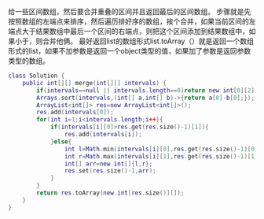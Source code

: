 给一些区间数组，然后要合并重叠的区间并且返回最后的区间数组。
步骤就是先按照数组的左端点来排序，然后遍历排好序的数组，挨个合并，如果当前区间的左端点大于结果数组中最后一个区间的右端点，则把这个区间添加到结果数组中，如果小于，则合并他俩。
最好返回list的数组形式list.toArray（）就是返回一个数组形式的list，如果不加参数是返回一个object类型的值，如果加了参数是返回参数类型的数组。
```lua
class Solution {
    public int[][] merge(int[][] intervals) {
        if(intervals==null || intervals.length==0)return new int[0][2];
        Arrays.sort(intervals,(int[] a,int[] b)->{return a[0]-b[0];});
        ArrayList<int[]> res=new ArrayList<int[]>();
        res.add(intervals[0]);
        for(int i=1;i<intervals.length;i++){
            if(intervals[i][0]>res.get(res.size()-1)[1]){
                res.add(intervals[i]);
            }else{
                int l=Math.min(intervals[i][0],res.get(res.size()-1)[0]);
                int r=Math.max(intervals[i][1],res.get(res.size()-1)[1]);
                int[] arr=new int[]{l,r};
                res.set(res.size()-1,arr);
            }
        }
        return res.toArray(new int[res.size()][]);
    }
}
```

